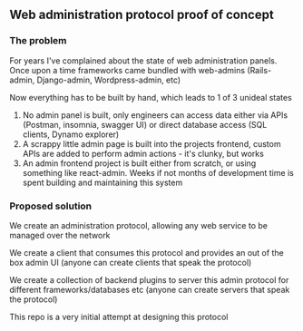 ## Web administration protocol proof of concept


### The problem
For years I've complained about the state of web administration panels.
Once upon a time frameworks came bundled with web-admins (Rails-admin, Django-admin, Wordpress-admin, etc)

Now everything has to be built by hand, which leads to 1 of 3 unideal states
1. No admin panel is built, only engineers can access data either via APIs (Postman, insomnia, swagger UI) or direct database access (SQL clients, Dynamo explorer)
2. A scrappy little admin page is built into the projects frontend, custom APIs are added to perform admin actions - it's clunky, but works
3. An admin frontend project is built either from scratch, or using something like react-admin. Weeks if not months of development time is spent building and maintaining this system

### Proposed solution
We create an administration protocol, allowing any web service to be managed over the network

We create a client that consumes this protocol and provides an out of the box admin UI (anyone can create clients that speak the protocol)

We create a collection of backend plugins to server this admin protocol for different frameworks/databases etc (anyone can create servers that speak the protocol)

This repo is a very initial attempt at designing this protocol

